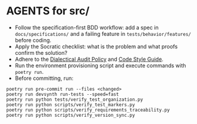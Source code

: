 # AGENTS for src/

- Follow the specification-first BDD workflow: add a spec in `docs/specifications/` and a failing feature in `tests/behavior/features/` before coding.
- Apply the Socratic checklist: what is the problem and what proofs confirm the solution?
- Adhere to the [Dialectical Audit Policy](../docs/policies/dialectical_audit.md) and [Code Style Guide](../docs/developer_guides/code_style.md).
- Run the environment provisioning script and execute commands with `poetry run`.
- Before committing, run:

```
poetry run pre-commit run --files <changed>
poetry run devsynth run-tests --speed=fast
poetry run python tests/verify_test_organization.py
poetry run python scripts/verify_test_markers.py
poetry run python scripts/verify_requirements_traceability.py
poetry run python scripts/verify_version_sync.py
```

